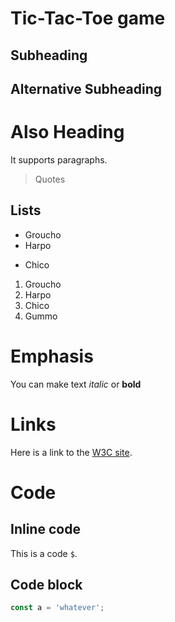 # Tic-Tac-Toe game

## Subheading

Alternative Subheading
----------------------

Also Heading
============

It supports paragraphs.

> Quotes

## Lists
* Groucho
* Harpo
- Chico

1. Groucho
2. Harpo
3. Chico
4. Gummo

# Emphasis

You can make text *italic* or **bold**


# Links

Here is a link to the [W3C site](http://www.w3c.org/).

# Code
## Inline code

This is a code `$`.

## Code block

```javascript
const a = 'whatever';
```
